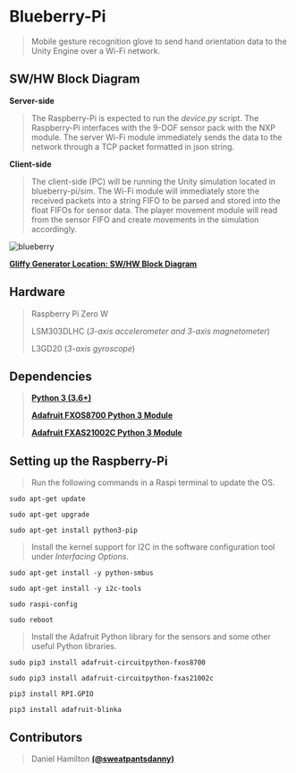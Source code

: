 # Blueberry-Pi

>Mobile gesture recognition glove to send hand orientation data to the Unity Engine over a Wi-Fi network.

## SW/HW Block Diagram

**Server-side** 

> The Raspberry-Pi is expected to run the _device.py_ script. The Raspberry-Pi interfaces with the 9-DOF sensor pack with the NXP module. The server Wi-Fi module immediately sends the data to the network through a TCP packet formatted in json string.

**Client-side** 

> The client-side (PC) will be running the Unity simulation located in blueberry-pi/sim. The Wi-Fi module will immediately store the received packets into a string FIFO to be parsed and stored into the float FIFOs for sensor data. The player movement module will read from the sensor FIFO and create movements in the simulation accordingly.  

![blueberry](https://user-images.githubusercontent.com/40513675/60064552-c3910000-96ce-11e9-8f74-6d49027b9dc7.png)

[**Gliffy Generator Location: SW/HW Block Diagram**](https://github.com/bluegrs/blueberry-pi/tree/server/docs/gliffy)

## Hardware

> Raspberry Pi Zero W
>
> LSM303DLHC (_3-axis accelerometer and 3-axis magnetometer_)
>
> L3GD20 (_3-axis gyroscope_)

## Dependencies
> [**Python 3 (3.6+)**](https://www.python.org/downloads/)
>
> [**Adafruit FXOS8700 Python 3 Module**](https://github.com/adafruit/Adafruit_CircuitPython_FXOS8700)
>
> [**Adafruit FXAS21002C Python 3 Module**](https://github.com/adafruit/Adafruit_CircuitPython_FXAS21002C)

## Setting up the Raspberry-Pi

> Run the following commands in a Raspi terminal to update the OS.

```
sudo apt-get update

sudo apt-get upgrade

sudo apt-get install python3-pip
```
> Install the kernel support for I2C in the software configuration tool under _Interfacing Options_.

```
sudo apt-get install -y python-smbus

sudo apt-get install -y i2c-tools

sudo raspi-config

sudo reboot
```

> Install the Adafruit Python library for the sensors and some other useful Python libraries.

```
sudo pip3 install adafruit-circuitpython-fxos8700

sudo pip3 install adafruit-circuitpython-fxas21002c

pip3 install RPI.GPIO

pip3 install adafruit-blinka
```

## Contributors
>Daniel Hamilton [**(@sweatpantsdanny)**](https://github.com/sweatpantsdanny)

